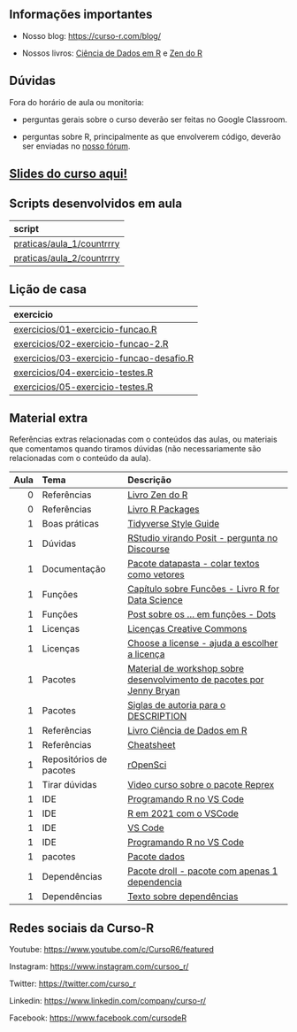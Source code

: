 
<!-- README.md is generated from README.Rmd. Please edit that file -->

## Informações importantes

  - Nosso blog: <https://curso-r.com/blog/>

  - Nossos livros: [Ciência de Dados em R](https://livro.curso-r.com/) e
    [Zen do R](https://curso-r.github.io/zen-do-r/)

## Dúvidas

Fora do horário de aula ou monitoria:

  - perguntas gerais sobre o curso deverão ser feitas no Google
    Classroom.

  - perguntas sobre R, principalmente as que envolverem código, deverão
    ser enviadas no [nosso fórum](https://discourse.curso-r.com/).

## [Slides do curso aqui\!](https://curso-r.github.io/main-pacotes/slides)

## Scripts desenvolvidos em aula

| script                                                                                                      |
| :---------------------------------------------------------------------------------------------------------- |
| [praticas/aula\_1/countrrry](https://github.com/curso-r/202211-pacotes/blob/main/praticas/aula_1/countrrry) |
| [praticas/aula\_2/countrrry](https://github.com/curso-r/202211-pacotes/blob/main/praticas/aula_2/countrrry) |

## Lição de casa

| exercicio                                                                                                                   |
| :-------------------------------------------------------------------------------------------------------------------------- |
| [exercicios/01-exercicio-funcao.R](https://curso-r.github.io/main-pacotes/exercicios/01-exercicio-funcao.R)                 |
| [exercicios/02-exercicio-funcao-2.R](https://curso-r.github.io/main-pacotes/exercicios/02-exercicio-funcao-2.R)             |
| [exercicios/03-exercicio-funcao-desafio.R](https://curso-r.github.io/main-pacotes/exercicios/03-exercicio-funcao-desafio.R) |
| [exercicios/04-exercicio-testes.R](https://curso-r.github.io/main-pacotes/exercicios/04-exercicio-testes.R)                 |
| [exercicios/05-exercicio-testes.R](https://curso-r.github.io/main-pacotes/exercicios/05-exercicio-testes.R)                 |

## Material extra

Referências extras relacionadas com o conteúdos das aulas, ou materiais
que comentamos quando tiramos dúvidas (não necessariamente são
relacionadas com o conteúdo da aula).

| Aula | Tema                    | Descrição                                                                                                                                         |
| ---: | :---------------------- | :------------------------------------------------------------------------------------------------------------------------------------------------ |
|    0 | Referências             | [Livro Zen do R](https://curso-r.github.io/zen-do-r/)                                                                                             |
|    0 | Referências             | [Livro R Packages](https://r-pkgs.org/)                                                                                                           |
|    1 | Boas práticas           | [Tidyverse Style Guide](https://principles.tidyverse.org/)                                                                                        |
|    1 | Dúvidas                 | [RStudio virando Posit - pergunta no Discourse](https://discourse.curso-r.com/t/rstudio-cloud-is-becoming-posit-cloud-ha-motivo-para-receio/2168) |
|    1 | Documentação            | [Pacote datapasta - colar textos como vetores](https://milesmcbain.github.io/datapasta/)                                                          |
|    1 | Funções                 | [Capítulo sobre Funcões - Livro R for Data Science](https://r4ds.had.co.nz/functions.html)                                                        |
|    1 | Funções                 | [Post sobre os … em funções - Dots](https://blog.curso-r.com/posts/2021-12-03-tutorial-dots/)                                                     |
|    1 | Licenças                | [Licenças Creative Commons](https://br.creativecommons.net/licencas/)                                                                             |
|    1 | Licenças                | [Choose a license - ajuda a escolher a licença](https://choosealicense.com/)                                                                      |
|    1 | Pacotes                 | [Material de workshop sobre desenvolvimento de pacotes por Jenny Bryan](https://github.com/jennybc/pkg-dev-tutorial)                              |
|    1 | Pacotes                 | [Siglas de autoria para o DESCRIPTION](https://r-pkgs.org/description.html#author)                                                                |
|    1 | Referências             | [Livro Ciência de Dados em R](https://livro.curso-r.com/)                                                                                         |
|    1 | Referências             | [Cheatsheet](https://github.com/rstudio/cheatsheets/raw/master/package-development.pdf)                                                           |
|    1 | Repositórios de pacotes | [rOpenSci](https://ropensci.org/packages/all/)                                                                                                    |
|    1 | Tirar dúvidas           | [Video curso sobre o pacote Reprex](https://www.youtube.com/watch?v=IxlGYVnaGXk)                                                                  |
|    1 | IDE                     | [Programando R no VS Code](https://blog.curso-r.com/posts/2021-11-06-r-no-vscode/)                                                                |
|    1 | IDE                     | [R em 2021 com o VSCode](https://datamares.netlify.app/post/r-vscode/)                                                                            |
|    1 | IDE                     | [VS Code](https://code.visualstudio.com/)                                                                                                         |
|    1 | IDE                     | [Programando R no VS Code](https://blog.curso-r.com/posts/2021-11-06-r-no-vscode/)                                                                |
|    1 | pacotes                 | [Pacote dados](https://cienciadedatos.github.io/dados/)                                                                                           |
|    1 | Dependências            | [Pacote droll - pacote com apenas 1 dependencia](https://github.com/curso-r/droll/blob/main/DESCRIPTION)                                          |
|    1 | Dependências            | [Texto sobre dependências](https://www.tidyverse.org/blog/2022/09/playing-on-the-same-team-as-your-dependecy/)                                    |

## Redes sociais da Curso-R

Youtube: <https://www.youtube.com/c/CursoR6/featured>

Instagram: <https://www.instagram.com/cursoo_r/>

Twitter: <https://twitter.com/curso_r>

Linkedin: <https://www.linkedin.com/company/curso-r/>

Facebook: <https://www.facebook.com/cursodeR>
